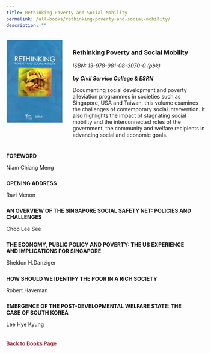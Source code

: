 ```yaml
---
title: Rethinking Poverty and Social Mobility
permalink: /all-books/rethinking-poverty-and-social-mobility/
description: ""
---
```

<style>


.grid-container {
	display: grid;
	grid-template-columns: 30% 70%;
	grid-gap: 5%
	}
	
img {
		object-fit: contain;
		width: 100%;
		height: 80%;
	}	

.chapter-divider {
	margin-top: 5%;
	}	
	
.back a
{
	color: #9f2943;
	font-weight: bold;
	
}	


</style>

<div class="grid-container">
	<div class="grid-child"><img src="/images/Books/Rethinking%20Poverty%20and%20Social%20Mobility.jpg"></div>
	<div class="grid-child">
		<h3>Rethinking Poverty and Social Mobility</h3>
		<i>ISBN: 13-978-981-08-3070-0 (pbk)</i><br>
		<i></i><br>
		<b><i>by Civil Service College &amp; ESRN</i></b>
		<p>Documenting social development and poverty alleviation programmes in societies such as Singapore, USA and Taiwan, this volume examines the challenges of contemporary social intervention. It also highlights the impact of stagnating social mobility and the interconnected roles of the government, the community and welfare recipients in advancing social and economic goals.</p>
	</div>

</div>

<div>

<div class="chapter-divider">
<p><b>FOREWORD</b></p>
Niam Chiang Meng
</div>
	
<div class="chapter-divider">
<p><b>OPENING ADDRESS</b></p>
Ravi Menon
</div>
		
<div class="chapter-divider">
<p><b>AN OVERVIEW OF THE SINGAPORE SOCIAL SAFETY NET: POLICIES AND CHALLENGES</b></p>
Choo Lee See
</div>
	
<div class="chapter-divider">
<p><b>THE ECONOMY, PUBLIC POLICY AND POVERTY: THE US EXPERIENCE AND IMPLICATIONS FOR SINGAPORE</b></p>
Sheldon H.Danziger
</div>
	
<div class="chapter-divider">
<p><b>HOW SHOULD WE IDENTIFY THE POOR IN A RICH SOCIETY</b></p>
Robert Haveman
</div>
	

<div class="chapter-divider">
<p><b>EMERGENCE OF THE POST-DEVELOPMENTAL WELFARE STATE: THE CASE OF SOUTH KOREA</b></p>
Lee Hye Kyung
</div>






</div>



<br>
<br>
<div class="back">
<a href="/books/">Back to Books Page</a>	

</div>
